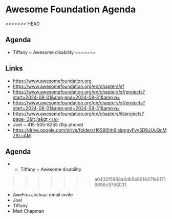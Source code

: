 # Awesome Foundation Agenda

<<<<<<< HEAD
## Agenda

* Tiffany ~ Awesome disability
=======
## Links

* <a href="https://www.awesomefoundation.org">https://www.awesomefoundation.org</a>
* <a href="https://www.awesomefoundation.org/en/chapters/sf">https://www.awesomefoundation.org/en/chapters/sf</a>
* <a href="https://www.awesomefoundation.org/en/chapters/sf/projects?start=2024-09-01&amp;end=2024-09-30&amp;q=">https://www.awesomefoundation.org/en/chapters/sf/projects?start=2024-08-01&amp;end=2024-08-31&amp;q=</a>
* <a href="https://www.awesomefoundation.org/en/chapters/sf/projects?start=2024-08-01&amp;end=2024-08-31&amp;q=">https://www.awesomefoundation.org/en/chapters/sf/projects?start=2024-08-01&amp;end=2024-08-31&amp;q=</a>
* <a href="https://www.awesomefoundation.org/en/chapters/6/projects?page=3\"></a><a href="https://www.awesomefoundation.org/en/chapters/6/projects?page=3</a>">https://www.awesomefoundation.org/en/chapters/6/projects?page=3&lt;/a&gt;</a>
* Joel ~ 415-505-8255 (flip phone)
* <a href="https://drive.google.com/drive/folders/16S90hh9IxipngvFyy5D9JUuQcMZSLcAM">https://drive.google.com/drive/folders/16S90hh9IxipngvFyy5D9JUuQcMZSLcAM</a>

## Agenda

* * Tiffany ~ Awesome disability
>>>>>>> a0432f5868a8db5e861647fe91716686c9798031
* AweFou Joshua: email invite
* Joel
* Tiffany
* Matt Chapman